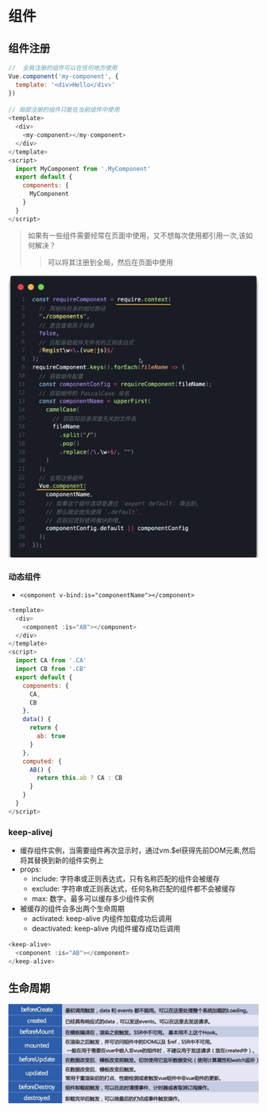 # 组件

## 组件注册

```js
//  全局注册的组件可以在任何地方使用
Vue.component('my-component', {
  template: '<div>Hello</div>'
})

// 局部注册的组件只能在当前组件中使用
<template>
  <div>
    <my-component></my-component>
  </div>
</template>
<script>
  import MyComponent from '.MyComponent'
  export default {
    components: {
      MyComponent
    }
  }
</script>
```

> 如果有一些组件需要经常在页面中使用，又不想每次使用都引用一次,该如何解决？
>> 可以将其注册到全局，然后在页面中使用

![](assets/04_01.jpg)

### 动态组件

+ `<component v-bind:is="componentName"></component>`

```js
<template>
  <div>
    <component :is="AB"></component>
  </div>
</template>
<script>
  import CA from '.CA'
  import CB from '.CB'
  export default {
    components: {
      CA,
      CB
    },
    data() {
      return {
        ab: true
      }
    },
    computed: {
      AB() {
        return this.ab ? CA : CB
      }
    }
  }
</script>
```

### keep-alivej

+ 缓存组件实例，当需要组件再次显示时，通过vm.$el获得先前DOM元素,然后将其替换到新的组件实例上
+ props:
  + include: 字符串或正则表达式，只有名称匹配的组件会被缓存
  + exclude: 字符串或正则表达式，任何名称匹配的组件都不会被缓存
  + max: 数字。最多可以缓存多少组件实例
+ 被缓存的组件会多出两个生命周期
  + activated: keep-alive 内组件加载成功后调用
  + deactivated: keep-alive 内组件缓存成功后调用

```js
<keep-alive>
  <component :is="AB"></component>
</keep-alive>
```

## 生命周期

![](assets/04_02.jpg)
